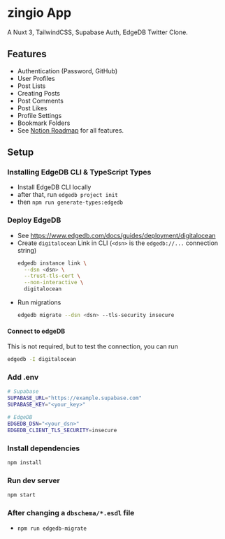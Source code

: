 # zingio App

A Nuxt 3, TailwindCSS, Supabase Auth, EdgeDB Twitter Clone.

## Features

- Authentication (Password, GitHub)
- User Profiles
- Post Lists
- Creating Posts
- Post Comments
- Post Likes
- Profile Settings
- Bookmark Folders
- See [Notion Roadmap](https://madebyfabian.notion.site/zingio-Roadmap-4f80eeac03584de6afeeeccc529e1ae4) for all features.

## Setup

### Installing EdgeDB CLI & TypeScript Types

- Install EdgeDB CLI locally
- after that, run `edgedb project init`
- then `npm run generate-types:edgedb`

### Deploy EdgeDB

- See https://www.edgedb.com/docs/guides/deployment/digitalocean
- Create `digitalocean` Link in CLI (`<dsn>` is the `edgedb://...` connection string)
  ```bash
  edgedb instance link \
  	--dsn <dsn> \
  	--trust-tls-cert \
  	--non-interactive \
  	digitalocean
  ```
- Run migrations
  ```bash
  edgedb migrate --dsn <dsn> --tls-security insecure
  ```

#### Connect to edgeDB

This is not required, but to test the connection, you can run

```bash
edgedb -I digitalocean
```

### Add .env

```bash
# Supabase
SUPABASE_URL="https://example.supabase.com"
SUPABASE_KEY="<your_key>"

# EdgeDB
EDGEDB_DSN="<your_dsn>"
EDGEDB_CLIENT_TLS_SECURITY=insecure
```

### Install dependencies

```bash
npm install
```

### Run dev server

```bash
npm start
```

### After changing a `dbschema/*.esdl` file

- `npm run edgedb-migrate`
